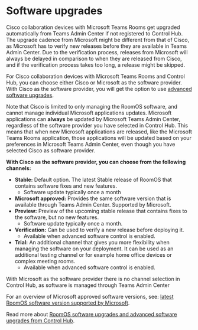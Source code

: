 # Software upgrades

Cisco collaboration devices with Microsoft Teams Rooms get upgraded automatically from Teams Admin Center if not registered to Control Hub. The upgrade cadence from Microsoft might be different from that of Cisco, as Microsoft has to verify new releases before they are available in Teams Admin Center. Due to the verification process, releases from Microsoft will always be delayed in comparison to when they are released from Cisco, and if the verification process takes too long, a release might be skipped.

For Cisco collaboration devices with Microsoft Teams Rooms and Control Hub, you can choose either Cisco or Microsoft as the software provider. With Cisco as the software provider, you will get the option to use [advanced software upgrades](https://help.webex.com/idba5c/#Cisco_Reference.dita_7275e9c5-314e-4fb3-92d5-a2c40c47ffb0).

Note that Cisco is limited to only managing the RoomOS software, and cannot manage individual Microsoft applications updates. Microsoft applications can **always** be updated by Microsoft Teams Admin Center, regardless of the software provider you have selected in Control Hub. This means that when new Microsoft applications are released, like the Microsoft Teams Rooms application, those applications will be updated based on your preferences in Microsoft Teams Admin Center, even though you have selected Cisco as software provider.


**With Cisco as the software provider, you can choose from the following channels:**

* **Stable:** Default option. The latest Stable release of RoomOS that contains software fixes and new features.
  * Software update typically once a month
* **Microsoft approved:** Provides the same software version that is available through Teams Admin Center. Supported by Microsoft.
* **Preview:** Preview of the upcoming stable release that contains fixes to the software, but no new features.
  *	Software update typically once a month.
* **Verification:** Can be used to verify a new release before deploying it. 
  *	Available when advanced software control is enabled.
* **Trial:** An additional channel that gives you more flexibility when managing the software on your deployment. It can be used as an additional testing channel or for example home office devices or complex meeting rooms.
  *	Available when advanced software control is enabled.

With Microsoft as the software provider there is no channel selection in Control Hub, as software is managed through Teams Admin Center

For an overview of Microsoft approved software versions, see: [latest RoomOS software version supported by Microsoft](https://learn.microsoft.com/microsoftteams/devices/certified-hardware-android?tabs=firmware#cisco).

Read more about [RoomOS software upgrades and advanced software upgrades from Control Hub](https://help.webex.com/idba5c/). 

